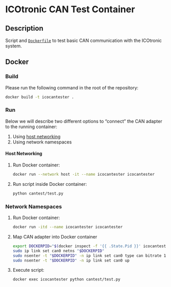 # ICOtronic CAN Test Container

## Description

Script and [`Dockerfile`](Dockerfile) to test basic CAN communication with the ICOtronic system.

## Docker

### Build

Please run the following command in the root of the repository:

```sh
docker build -t icocantester .
```

### Run

Below we will describe two different options to “connect” the CAN adapter to the running container:

1. Using [host networking](https://docs.docker.com/network/host/)
2. Using network namespaces

#### Host Networking

1. Run Docker container:

   ```sh
   docker run --network host -it --name icocantester icocantester
   ```

2. Run script inside Docker container:

   ```sh
   python cantest/test.py
   ```

### Network Namespaces

1. Run Docker container:

   ```sh
   docker run -itd --name icocantester icocantester
   ```

2. Map CAN adapter into Docker container

   ```sh
   export DOCKERPID="$(docker inspect -f '{{ .State.Pid }}' icocantester)"
   sudo ip link set can0 netns "$DOCKERPID"
   sudo nsenter -t "$DOCKERPID" -n ip link set can0 type can bitrate 1000000
   sudo nsenter -t "$DOCKERPID" -n ip link set can0 up
   ```

3. Execute script:

   ```
   docker exec icocantester python cantest/test.py
   ```
